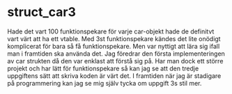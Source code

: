 # struct_car3

Hade det vart 100 funktionspekare för varje car-objekt hade de definitvt vart värt att ha ett vtable. Med 3st funktionspekare kändes det lite onödigt komplicerat för bara så få funktionspekare. Men var nyttigt att lära sig ifall man i framtiden ska använda det.
Jag föredrar den första implementeringen av car strukten då den var enklast att förstå sig på. Har man dock ett större projekt och har lätt för funktionspekare så kan jag se att den tredje uppgiftens sätt att skriva koden är värt det. I framtiden när jag är stadigare på programmering kan jag se mig själv tycka om uppgift 3s stil mer.
